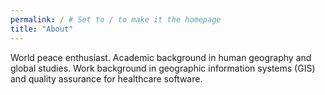 ```yaml
---
permalink: / # Set to / to make it the homepage
title: "About"
---
```


World peace enthusiast. Academic background in human geography and global studies. Work background in geographic information systems (GIS) and quality assurance for healthcare software. 